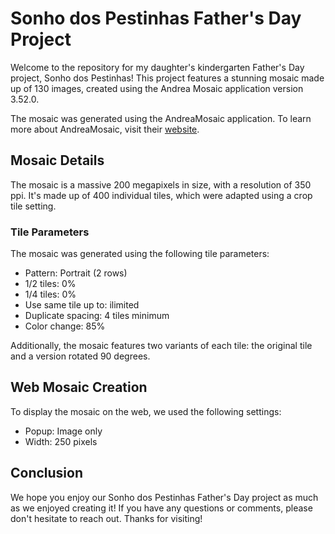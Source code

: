 # Sonho dos Pestinhas Father's Day Project

Welcome to the repository for my daughter's kindergarten Father's Day project, Sonho dos Pestinhas! This project features a stunning mosaic made up of 130 images, created using the Andrea Mosaic application version 3.52.0.

The mosaic was generated using the AndreaMosaic application. To learn more about AndreaMosaic, visit their [website](https://www.andreaplanet.com/andreamosaic/).

## Mosaic Details

The mosaic is a massive 200 megapixels in size, with a resolution of 350 ppi. It's made up of 400 individual tiles, which were adapted using a crop tile setting.

### Tile Parameters

The mosaic was generated using the following tile parameters:

- Pattern: Portrait (2 rows)
- 1/2 tiles: 0%
- 1/4 tiles: 0%
- Use same tile up to: ilimited
- Duplicate spacing: 4 tiles minimum
- Color change: 85%

Additionally, the mosaic features two variants of each tile: the original tile and a version rotated 90 degrees.

## Web Mosaic Creation

To display the mosaic on the web, we used the following settings:

- Popup: Image only
- Width: 250 pixels

## Conclusion

We hope you enjoy our Sonho dos Pestinhas Father's Day project as much as we enjoyed creating it! If you have any questions or comments, please don't hesitate to reach out. Thanks for visiting!
